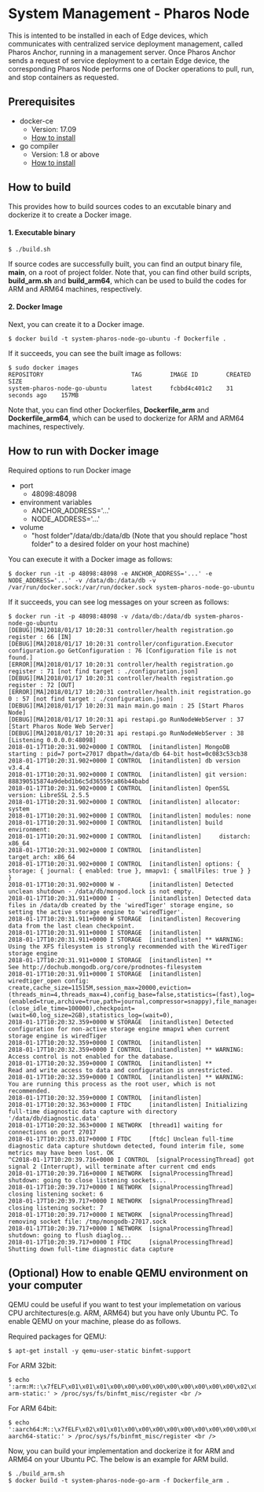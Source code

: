 System Management - Pharos Node
=======================================

This is intented to be installed in each of Edge devices, which communicates with centralized service deployment management, called Pharos Anchor, running in a management server. Once Pharos Anchor sends a request of service deployment to a certain Edge device, the corresponding Pharos Node performs one of Docker operations to pull, run, and stop containers as requested.

## Prerequisites ##
- docker-ce
    - Version: 17.09
    - [How to install](https://docs.docker.com/engine/installation/linux/docker-ce/ubuntu/)
- go compiler
    - Version: 1.8 or above
    - [How to install](https://golang.org/dl/)

## How to build ##
This provides how to build sources codes to an excutable binary and dockerize it to create a Docker image.

#### 1. Executable binary ####
```shell
$ ./build.sh
```
If source codes are successfully built, you can find an output binary file, **main**, on a root of project folder.
Note that, you can find other build scripts, **build_arm.sh** and **build_arm64**, which can be used to build the codes for ARM and ARM64 machines, respectively.

#### 2. Docker Image  ####
Next, you can create it to a Docker image.
```shell
$ docker build -t system-pharos-node-go-ubuntu -f Dockerfile .
```
If it succeeds, you can see the built image as follows:
```shell
$ sudo docker images
REPOSITORY                         TAG        IMAGE ID        CREATED           SIZE
system-pharos-node-go-ubuntu       latest     fcbbd4c401c2    31 seconds ago    157MB
```
Note that, you can find other Dockerfiles, **Dockerfile_arm** and **Dockerfile_arm64**, which can be used to dockerize for ARM and ARM64 machines, respectively.

## How to run with Docker image ##
Required options to run Docker image
- port
    - 48098:48098
- environment variables
    - ANCHOR_ADDRESS='...'
    - NODE_ADDRESS='...'
- volume
    - "host folder"/data/db:/data/db (Note that you should replace "host folder" to a desired folder on your host machine)

You can execute it with a Docker image as follows:
```shell
$ docker run -it -p 48098:48098 -e ANCHOR_ADDRESS='...' -e NODE_ADDRESS='...' -v /data/db:/data/db -v /var/run/docker.sock:/var/run/docker.sock system-pharos-node-go-ubuntu
```
If it succeeds, you can see log messages on your screen as follows:
```shell
$ docker run -it -p 48098:48098 -v /data/db:/data/db system-pharos-node-go-ubuntu
[DEBUG][MA]2018/01/17 10:20:31 controller/health registration.go register : 66 [IN]
[DEBUG][MA]2018/01/17 10:20:31 controller/configuration.Executor configuration.go GetConfiguration : 76 [Configuration file is not found.]
[ERROR][MA]2018/01/17 10:20:31 controller/health registration.go register : 71 [not find target : ./configuration.json]
[DEBUG][MA]2018/01/17 10:20:31 controller/health registration.go register : 72 [OUT]
[ERROR][MA]2018/01/17 10:20:31 controller/health.init registration.go 0 : 57 [not find target : ./configuration.json]
[DEBUG][MA]2018/01/17 10:20:31 main main.go main : 25 [Start Pharos Node]
[DEBUG][MA]2018/01/17 10:20:31 api restapi.go RunNodeWebServer : 37 [Start Pharos Node Web Server]
[DEBUG][MA]2018/01/17 10:20:31 api restapi.go RunNodeWebServer : 38 [Listening 0.0.0.0:48098]
2018-01-17T10:20:31.902+0000 I CONTROL  [initandlisten] MongoDB starting : pid=7 port=27017 dbpath=/data/db 64-bit host=0c083c53cb38
2018-01-17T10:20:31.902+0000 I CONTROL  [initandlisten] db version v3.4.4
2018-01-17T10:20:31.902+0000 I CONTROL  [initandlisten] git version: 888390515874a9debd1b6c5d36559ca86b44babd
2018-01-17T10:20:31.902+0000 I CONTROL  [initandlisten] OpenSSL version: LibreSSL 2.5.5
2018-01-17T10:20:31.902+0000 I CONTROL  [initandlisten] allocator: system
2018-01-17T10:20:31.902+0000 I CONTROL  [initandlisten] modules: none
2018-01-17T10:20:31.902+0000 I CONTROL  [initandlisten] build environment:
2018-01-17T10:20:31.902+0000 I CONTROL  [initandlisten]     distarch: x86_64
2018-01-17T10:20:31.902+0000 I CONTROL  [initandlisten]     target_arch: x86_64
2018-01-17T10:20:31.902+0000 I CONTROL  [initandlisten] options: { storage: { journal: { enabled: true }, mmapv1: { smallFiles: true } } }
2018-01-17T10:20:31.902+0000 W -        [initandlisten] Detected unclean shutdown - /data/db/mongod.lock is not empty.
2018-01-17T10:20:31.911+0000 I -        [initandlisten] Detected data files in /data/db created by the 'wiredTiger' storage engine, so setting the active storage engine to 'wiredTiger'.
2018-01-17T10:20:31.911+0000 W STORAGE  [initandlisten] Recovering data from the last clean checkpoint.
2018-01-17T10:20:31.911+0000 I STORAGE  [initandlisten] 
2018-01-17T10:20:31.911+0000 I STORAGE  [initandlisten] ** WARNING: Using the XFS filesystem is strongly recommended with the WiredTiger storage engine
2018-01-17T10:20:31.911+0000 I STORAGE  [initandlisten] **          See http://dochub.mongodb.org/core/prodnotes-filesystem
2018-01-17T10:20:31.911+0000 I STORAGE  [initandlisten] wiredtiger_open config: create,cache_size=11515M,session_max=20000,eviction=(threads_min=4,threads_max=4),config_base=false,statistics=(fast),log=(enabled=true,archive=true,path=journal,compressor=snappy),file_manager=(close_idle_time=100000),checkpoint=(wait=60,log_size=2GB),statistics_log=(wait=0),
2018-01-17T10:20:32.359+0000 W STORAGE  [initandlisten] Detected configuration for non-active storage engine mmapv1 when current storage engine is wiredTiger
2018-01-17T10:20:32.359+0000 I CONTROL  [initandlisten] 
2018-01-17T10:20:32.359+0000 I CONTROL  [initandlisten] ** WARNING: Access control is not enabled for the database.
2018-01-17T10:20:32.359+0000 I CONTROL  [initandlisten] **          Read and write access to data and configuration is unrestricted.
2018-01-17T10:20:32.359+0000 I CONTROL  [initandlisten] ** WARNING: You are running this process as the root user, which is not recommended.
2018-01-17T10:20:32.359+0000 I CONTROL  [initandlisten] 
2018-01-17T10:20:32.363+0000 I FTDC     [initandlisten] Initializing full-time diagnostic data capture with directory '/data/db/diagnostic.data'
2018-01-17T10:20:32.363+0000 I NETWORK  [thread1] waiting for connections on port 27017
2018-01-17T10:20:33.017+0000 I FTDC     [ftdc] Unclean full-time diagnostic data capture shutdown detected, found interim file, some metrics may have been lost. OK
^C2018-01-17T10:20:39.716+0000 I CONTROL  [signalProcessingThread] got signal 2 (Interrupt), will terminate after current cmd ends
2018-01-17T10:20:39.716+0000 I NETWORK  [signalProcessingThread] shutdown: going to close listening sockets...
2018-01-17T10:20:39.717+0000 I NETWORK  [signalProcessingThread] closing listening socket: 6
2018-01-17T10:20:39.717+0000 I NETWORK  [signalProcessingThread] closing listening socket: 7
2018-01-17T10:20:39.717+0000 I NETWORK  [signalProcessingThread] removing socket file: /tmp/mongodb-27017.sock
2018-01-17T10:20:39.717+0000 I NETWORK  [signalProcessingThread] shutdown: going to flush diaglog...
2018-01-17T10:20:39.717+0000 I FTDC     [signalProcessingThread] Shutting down full-time diagnostic data capture

```

## (Optional) How to enable QEMU environment on your computer
QEMU could be useful if you want to test your implemetation on various CPU architectures(e.g. ARM, ARM64) but you have only Ubuntu PC. To enable QEMU on your machine, please do as follows.

Required packages for QEMU:
```shell
$ apt-get install -y qemu-user-static binfmt-support
```
For ARM 32bit:
```shell
$ echo ':arm:M::\x7fELF\x01\x01\x01\x00\x00\x00\x00\x00\x00\x00\x00\x00\x02\x00\x28\x00:\xff\xff\xff\xff\xff\xff\xff\x00\xff\xff\xff\xff\xff\xff\xff\xff\xfe\xff\xff\xff:/usr/bin/qemu-arm-static:' > /proc/sys/fs/binfmt_misc/register <br />
```
For ARM 64bit:
```shell
$ echo ':aarch64:M::\x7fELF\x02\x01\x01\x00\x00\x00\x00\x00\x00\x00\x00\x00\x02\x00\xb7:\xff\xff\xff\xff\xff\xff\xff\xff\xff\xff\xff\xff\xff\xff\xff\xff\xfe\xff\xff:/usr/bin/qemu-aarch64-static:' > /proc/sys/fs/binfmt_misc/register <br />
```

Now, you can build your implementation and dockerize it for ARM and ARM64 on your Ubuntu PC. The below is an example for ARM build.

```shell
$ ./build_arm.sh
$ docker build -t system-pharos-node-go-arm -f Dockerfile_arm .
```
